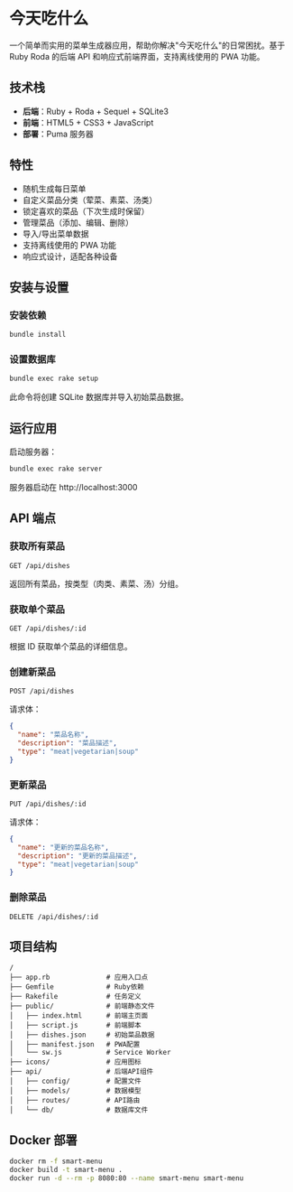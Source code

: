 # 今天吃什么

一个简单而实用的菜单生成器应用，帮助你解决"今天吃什么"的日常困扰。基于 Ruby Roda 的后端 API 和响应式前端界面，支持离线使用的 PWA 功能。

## 技术栈

- **后端**：Ruby + Roda + Sequel + SQLite3
- **前端**：HTML5 + CSS3 + JavaScript
- **部署**：Puma 服务器

## 特性

- 随机生成每日菜单
- 自定义菜品分类（荤菜、素菜、汤类）
- 锁定喜欢的菜品（下次生成时保留）
- 管理菜品（添加、编辑、删除）
- 导入/导出菜单数据
- 支持离线使用的 PWA 功能
- 响应式设计，适配各种设备

## 安装与设置

### 安装依赖

```bash
bundle install
```

### 设置数据库

```bash
bundle exec rake setup
```

此命令将创建 SQLite 数据库并导入初始菜品数据。

## 运行应用

启动服务器：

```bash
bundle exec rake server
```

服务器启动在 http://localhost:3000

## API 端点

### 获取所有菜品

```
GET /api/dishes
```

返回所有菜品，按类型（肉类、素菜、汤）分组。

### 获取单个菜品

```
GET /api/dishes/:id
```

根据 ID 获取单个菜品的详细信息。

### 创建新菜品

```
POST /api/dishes
```

请求体：
```json
{
  "name": "菜品名称",
  "description": "菜品描述",
  "type": "meat|vegetarian|soup"
}
```

### 更新菜品

```
PUT /api/dishes/:id
```

请求体：
```json
{
  "name": "更新的菜品名称",
  "description": "更新的菜品描述",
  "type": "meat|vegetarian|soup"
}
```

### 删除菜品

```
DELETE /api/dishes/:id
```

## 项目结构

```
/
├── app.rb              # 应用入口点
├── Gemfile             # Ruby依赖
├── Rakefile            # 任务定义
├── public/             # 前端静态文件
│   ├── index.html      # 前端主页面
│   ├── script.js       # 前端脚本
│   ├── dishes.json     # 初始菜品数据
│   ├── manifest.json   # PWA配置
│   └── sw.js           # Service Worker
├── icons/              # 应用图标
├── api/                # 后端API组件
│   ├── config/         # 配置文件
│   ├── models/         # 数据模型
│   ├── routes/         # API路由
│   └── db/             # 数据库文件
``` 

## Docker 部署

```bash
docker rm -f smart-menu
docker build -t smart-menu .
docker run -d --rm -p 8080:80 --name smart-menu smart-menu
```
